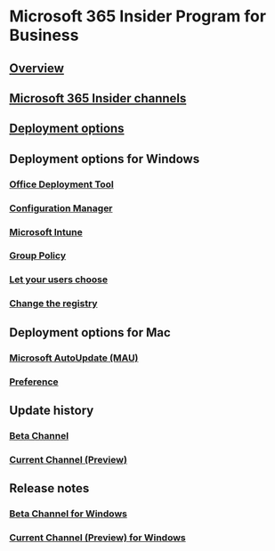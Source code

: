 # Microsoft 365 Insider Program for Business

## [Overview](overview.md)
## [Microsoft 365 Insider channels](compare-channels.md)
## [Deployment options](deploy/options.md)

## Deployment options for Windows
### [Office Deployment Tool](deploy/office-deployment-tool.md)
### [Configuration Manager](deploy/configuration-manager.md)
### [Microsoft Intune](deploy/intune.md)
### [Group Policy](deploy/group-policy.md)
### [Let your users choose](deploy/user-choice.md)
### [Change the registry](deploy/registry.md)

## Deployment options for Mac
### [Microsoft AutoUpdate (MAU)](deploy/microsoft-autoupdate.md)
### [Preference](deploy/preference.md)

## Update history
### [Beta Channel](/officeupdates/update-history-beta-channel)
### [Current Channel (Preview)](/officeupdates/update-history-current-channel-preview)

## Release notes
### [Beta Channel for Windows](/officeupdates/beta-channel)
### [Current Channel (Preview) for Windows](/officeupdates/current-channel-preview)
